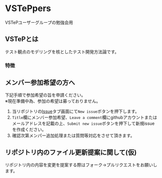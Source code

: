# VSTePpers
VSTePユーザーグループの勉強会用

## VSTePとは
テスト観点のモデリングを核としたテスト開発方法論です。

### 特徴

## メンバー参加希望の方へ
下記手順で参加希望の旨を申請ください。  
※現在準備中為、参加の希望は募っておりません。

1. 当リポジトリの[Issue](https://github.com/VSTePpers/VSTePpers/issues)タブ画面にて`New issue`ボタンを押下します。
2. `Title`欄にメンバー参加希望、`Leave a comment`欄にgithubアカウントまたはメールアドレスを記載の上、`Submit new issue`ボタンを押下して新規issueを作成ください。
3. 確認次第メンパー追加処理または質問等対応をさせて頂きます。

## リポジトリ内のファイル更新提案に関して(仮)
リポジトリ内の内容を変更を提案する際はフォーク→プルリクエストをお願いします。
